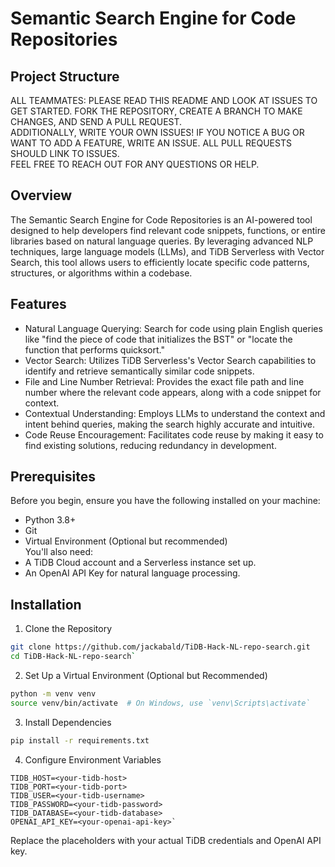 # Semantic Search Engine for Code Repositories  

## Project Structure  
ALL TEAMMATES: PLEASE READ THIS README AND LOOK AT ISSUES TO GET STARTED. FORK THE REPOSITORY, CREATE A BRANCH TO MAKE CHANGES, AND SEND A PULL REQUEST.  
ADDITIONALLY, WRITE YOUR OWN ISSUES! IF YOU NOTICE A BUG OR WANT TO ADD A FEATURE, WRITE AN ISSUE. ALL PULL REQUESTS SHOULD LINK TO ISSUES.  
FEEL FREE TO REACH OUT FOR ANY QUESTIONS OR HELP.  

## Overview  
The Semantic Search Engine for Code Repositories is an AI-powered tool designed to help developers find relevant code snippets, functions, or entire libraries based on natural language queries. By leveraging advanced NLP techniques, large language models (LLMs), and TiDB Serverless with Vector Search, this tool allows users to efficiently locate specific code patterns, structures, or algorithms within a codebase.

## Features
- Natural Language Querying: Search for code using plain English queries like "find the piece of code that initializes the BST" or "locate the function that performs quicksort."  
- Vector Search: Utilizes TiDB Serverless's Vector Search capabilities to identify and retrieve semantically similar code snippets.  
- File and Line Number Retrieval: Provides the exact file path and line number where the relevant code appears, along with a code snippet for context.  
- Contextual Understanding: Employs LLMs to understand the context and intent behind queries, making the search highly accurate and intuitive.  
- Code Reuse Encouragement: Facilitates code reuse by making it easy to find existing solutions, reducing redundancy in development.  


## Prerequisites  
Before you begin, ensure you have the following installed on your machine:  
- Python 3.8+
- Git
- Virtual Environment (Optional but recommended)  
You'll also need:  
- A TiDB Cloud account and a Serverless instance set up.
- An OpenAI API Key for natural language processing.  
   
## Installation  
1. Clone the Repository  
```bash
git clone https://github.com/jackabald/TiDB-Hack-NL-repo-search.git  
cd TiDB-Hack-NL-repo-search`
```
2. Set Up a Virtual Environment (Optional but Recommended)  
```bash
python -m venv venv  
source venv/bin/activate  # On Windows, use `venv\Scripts\activate`
```
3. Install Dependencies  
```bash
pip install -r requirements.txt
```
4. Configure Environment Variables  
```
TIDB_HOST=<your-tidb-host>
TIDB_PORT=<your-tidb-port>
TIDB_USER=<your-tidb-username>
TIDB_PASSWORD=<your-tidb-password>
TIDB_DATABASE=<your-tidb-database>
OPENAI_API_KEY=<your-openai-api-key>`
```
Replace the placeholders with your actual TiDB credentials and OpenAI API key.
